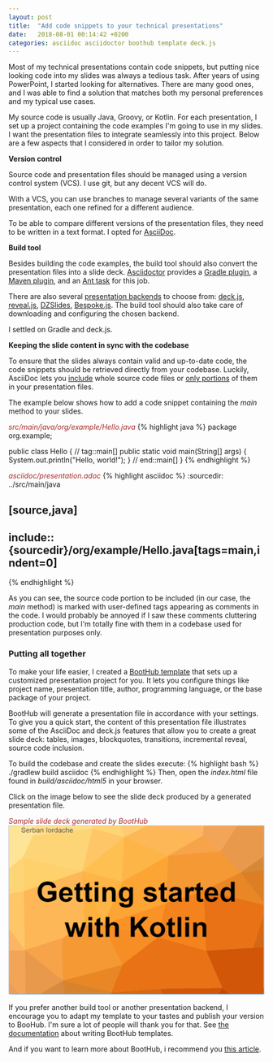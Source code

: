 ```yaml
---
layout: post
title:  "Add code snippets to your technical presentations"
date:   2018-08-01 00:14:42 +0200
categories: asciidoc asciidoctor boothub template deck.js
---
```


Most of my technical presentations contain code snippets, but putting nice looking code into my slides was always a tedious task.
After years of using PowerPoint, I started looking for alternatives.
There are many good ones, and I was able to find a solution that matches both my personal preferences and my typical use cases.

My source code is usually Java, Groovy, or Kotlin.
For each presentation, I set up a project containing the code examples I'm going to use in my slides.
I want the presentation files to integrate seamlessly into this project.
Below are a few aspects that I considered in order to tailor my solution.

**Version control**

Source code and presentation files should be managed using a version control system (VCS).
I use git, but any decent VCS will do.

With a VCS, you can use branches to manage several variants of the same presentation, each one refined for a different audience.

To be able to compare different versions of the presentation files, they need to be written in a text format.
I opted for [AsciiDoc][asciidoc].


**Build tool**

Besides building the code examples, the build tool should also convert the presentation files into a slide deck.
[Asciidoctor][asciidoctor] provides a [Gradle plugin][asciidoc-gradle],
a [Maven plugin][asciidoc-maven], and an [Ant task][asciidoc-ant] for this job.

There are also several [presentation backends][backends] to choose from: [deck.js][deckjs],
[reveal.js][revealjs], [DZSlides][dzslides], [Bespoke.js][bespokejs].
The build tool should also take care of downloading and configuring the chosen backend.

I settled on Gradle and deck.js.

**Keeping the slide content in sync with the codebase**

To ensure that the slides always contain valid and up-to-date code, the code snippets should be retrieved directly from your codebase.
Luckily, AsciiDoc lets you [include](https://asciidoctor.org/docs/user-manual/#include-directive)
whole source code files or [only portions](https://asciidoctor.org/docs/user-manual/#include-partial) of them in your presentation files.

The example below shows how to add a code snippet containing the _main_ method to your slides.

<span style="color: brown; font-style: italic;">src/main/java/org/example/Hello.java</span>
{% highlight java %}
package org.example;

public class Hello {
    // tag::main[]
    public static void main(String[] args) {
        System.out.println("Hello, world!");
    }
    // end::main[]
}
{% endhighlight %}


<span style="color: brown; font-style: italic;">asciidoc/presentation.adoc</span>
{% highlight asciidoc %}
:sourcedir: ../src/main/java

[source,java]
----
include::{sourcedir}/org/example/Hello.java[tags=main,indent=0]
----
{% endhighlight %}

As you can see, the source code portion to be included (in our case, the _main_ method) is marked with user-defined tags appearing as comments in the code.
I would probably be annoyed if I saw these comments cluttering production code,
but I'm totally fine with them in a codebase used for presentation purposes only.

### Putting all together

To make your life easier, I created a [BootHub template][slide-deck] that sets up a customized presentation project for you.
It lets you configure things like project name, presentation title, author, programming language, or the base package of your project.

BootHub will generate a presentation file in accordance with your settings.
To give you a quick start, the content of this presentation file illustrates some of the AsciiDoc and deck.js features that allow you to create a great slide deck: tables, images, blockquotes, transitions, incremental reveal, source code inclusion.

To build the codebase and create the slides execute:
{% highlight bash %}
./gradlew build asciidoc
{% endhighlight %}
Then, open the _index.html_ file found in _build/asciidoc/html5_ in your browser.

Click on the image below to see the slide deck produced by a generated presentation file.

<span style="color: brown; font-style: italic;">Sample slide deck generated by BootHub</span><br>
[![Sample slide deck generated by BootHub](/images/slide-deck-sample.gif)](https://slide-deck.boothub.org/sample/)

If you prefer another build tool or another presentation backend, I encourage you to adapt my template to your tastes and publish your version to BooHub.
I'm sure a lot of people will thank you for that.
See [the documentation][boothub-template-doc] about writing BootHub templates.

And if you want to learn more about BootHub, i recommend you [this article][boothub-article].

[asciidoc]: http://www.methods.co.nz/asciidoc/
[asciidoctor]: https://asciidoctor.org/
[backends]: https://github.com/asciidoctor/asciidoctor-backends/blob/master/README.adoc
[deckjs]: http://imakewebthings.com/deck.js/
[revealjs]: https://revealjs.com
[dzslides]: http://paulrouget.com/dzslides/
[bespokejs]: http://markdalgleish.com/projects/bespoke.js/
[asciidoc-gradle]: https://asciidoctor.org/docs/asciidoctor-gradle-plugin/
[asciidoc-maven]: https://asciidoctor.org/docs/asciidoctor-maven-plugin/
[asciidoc-ant]: https://github.com/asciidoctor/asciidoctor-ant
[slide-deck]: https://boothub.org/goto/org.boothub.slide-deck
[boothub-template-doc]: https://doc.boothub.org/releases/latest/#Templates
[boothub-article]: https://dzone.com/articles/how-to-bootstrap-your-open-source-projects
